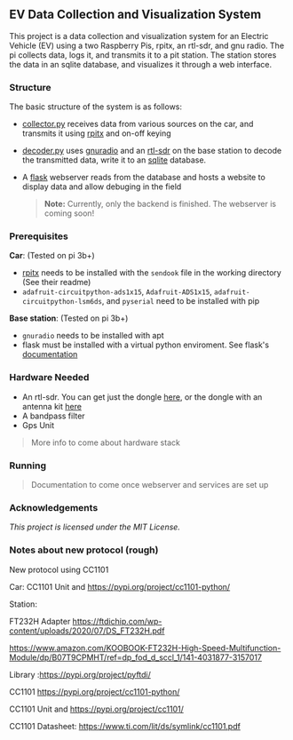 ## EV Data Collection and Visualization System

This project is a data collection and visualization system for an Electric Vehicle (EV) using a two Raspberry Pis, rpitx, an rtl-sdr, and gnu radio. The pi collects data, logs it, and transmits it to a pit station. The station stores the data in an sqlite database, and visualizes it through a web interface.

### Structure

The basic structure of the system is as follows:

  - [collector.py](/Car/collector.py) receives data from various sources on the car, and transmits it using [rpitx](https://github.com/F5OEO/rpitx) and on-off keying

  - [decoder.py](/BaseStation/decoder.py) uses [gnuradio](https://gnuradio.org/) and an [rtl-sdr](https://www.rtl-sdr.com/) on the base station to decode the transmitted data, write it to an [sqlite](https://www.sqlite.org/) database.

  - A [flask](https://flask.palletsprojects.com/en/stable/) webserver reads from the database and hosts a website to display data and allow debuging in the field
    > **Note:** Currently, only the backend is finished. The webserver is coming soon!

### Prerequisites

**Car**: (Tested on pi 3b+)

  - [rpitx](https://github.com/F5OEO/rpitx) needs to be installed with the ```sendook``` file in the working directory (See their readme)
  - ```adafruit-circuitpython-ads1x15```, ```Adafruit-ADS1x15```, ```adafruit-circuitpython-lsm6ds```, and ```pyserial``` need to be installed with pip

**Base station**: (Tested on pi 3b+)
  - ```gnuradio``` needs to be installed with apt
  - flask must be installed with a virtual python enviroment. See flask's [documentation](https://flask.palletsprojects.com/en/stable/installation/#python-version)

### Hardware Needed

  - An rtl-sdr. You can get just the dongle [here](), or the dongle with an antenna kit [here]()
  - A bandpass filter
  - Gps Unit
  > More info to come about hardware stack 

### Running

> Documentation to come once webserver and services are set up

### Acknowledgements

*This project is licensed under the MIT License.*

### Notes about new protocol (rough)

New protocol using CC1101

Car: CC1101 Unit and https://pypi.org/project/cc1101-python/

Station:

FT232H Adapter
https://ftdichip.com/wp-content/uploads/2020/07/DS_FT232H.pdf

https://www.amazon.com/KOOBOOK-FT232H-High-Speed-Multifunction-Module/dp/B07T9CPMHT/ref=dp_fod_d_sccl_1/141-4031877-3157017

Library :https://pypi.org/project/pyftdi/

CC1101
https://pypi.org/project/cc1101-python/

CC1101 Unit and https://pypi.org/project/cc1101/

CC1101 Datasheet: https://www.ti.com/lit/ds/symlink/cc1101.pdf